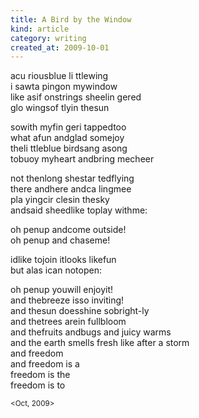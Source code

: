 ```yaml
---
title: A Bird by the Window
kind: article
category: writing
created_at: 2009-10-01
---
```


acu riousblue li ttlewing <br>
i sawta pingon mywindow <br>
like asif onstrings sheelin gered <br>
glo wingsof tlyin thesun

sowith myfin geri tappedtoo <br>
what afun andglad somejoy <br>
theli ttleblue birdsang asong <br>
tobuoy myheart andbring mecheer

not thenlong shestar tedflying <br>
there andhere andca lingmee <br>
pla yingcir clesin thesky <br>
andsaid sheedlike toplay withme: <br>

oh penup andcome outside! <br>
oh penup and chaseme! <br>

idlike tojoin itlooks likefun <br>
but alas ican notopen:

oh penup youwill enjoyit! <br>
and thebreeze isso inviting! <br>
and thesun doesshine sobright-ly <br>
and thetrees arein fullbloom <br>
and thefruits andbugs and juicy warms <br>
and the earth smells fresh like after a storm <br>
and freedom <br>
and freedom is a <br>
freedom is the <br>
freedom is to

<small><Oct, 2009></small>
